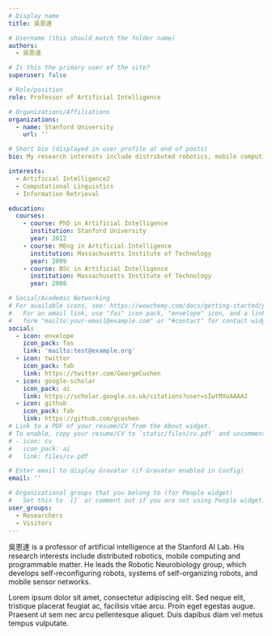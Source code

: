 ```yaml
---
# Display name
title: 吳恩達

# Username (this should match the folder name)
authors:
  - 吳恩達

# Is this the primary user of the site?
superuser: false

# Role/position
role: Professor of Artificial Intelligence

# Organizations/Affiliations
organizations:
  - name: Stanford University
    url: ''

# Short bio (displayed in user profile at end of posts)
bio: My research interests include distributed robotics, mobile computing and programmable matter.

interests:
  - Artificial Intelligence2
  - Computational Linguistics
  - Information Retrieval

education:
  courses:
    - course: PhD in Artificial Intelligence
      institution: Stanford University
      year: 2012
    - course: MEng in Artificial Intelligence
      institution: Massachusetts Institute of Technology
      year: 2009
    - course: BSc in Artificial Intelligence
      institution: Massachusetts Institute of Technology
      year: 2008

# Social/Academic Networking
# For available icons, see: https://wowchemy.com/docs/getting-started/page-builder/#icons
#   For an email link, use "fas" icon pack, "envelope" icon, and a link in the
#   form "mailto:your-email@example.com" or "#contact" for contact widget.
social:
  - icon: envelope
    icon_pack: fas
    link: 'mailto:test@example.org'
  - icon: twitter
    icon_pack: fab
    link: https://twitter.com/GeorgeCushen
  - icon: google-scholar
    icon_pack: ai
    link: https://scholar.google.co.uk/citations?user=sIwtMXoAAAAJ
  - icon: github
    icon_pack: fab
    link: https://github.com/gcushen
# Link to a PDF of your resume/CV from the About widget.
# To enable, copy your resume/CV to `static/files/cv.pdf` and uncomment the lines below.
# - icon: cv
#   icon_pack: ai
#   link: files/cv.pdf

# Enter email to display Gravatar (if Gravatar enabled in Config)
email: ''

# Organizational groups that you belong to (for People widget)
#   Set this to `[]` or comment out if you are not using People widget.
user_groups:
  - Researchers
  - Visitors
---
```


吳恩達 is a professor of artificial intelligence at the Stanford AI Lab. His research interests include distributed robotics, mobile computing and programmable matter. He leads the Robotic Neurobiology group, which develops self-reconfiguring robots, systems of self-organizing robots, and mobile sensor networks.

Lorem ipsum dolor sit amet, consectetur adipiscing elit. Sed neque elit, tristique placerat feugiat ac, facilisis vitae arcu. Proin eget egestas augue. Praesent ut sem nec arcu pellentesque aliquet. Duis dapibus diam vel metus tempus vulputate.
